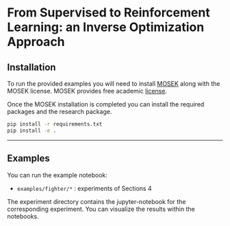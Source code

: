 # From Supervised to Reinforcement Learning: an Inverse Optimization Approach

## Installation

To run the provided examples you will need to install [MOSEK](https://docs.mosek.com/10.0/install/installation.html) along with the MOSEK license. MOSEK provides free academic [license](https://www.mosek.com/products/academic-licenses/).

Once the MOSEK installation is completed you can install the required packages and the research package.

```bash
pip install -r requirements.txt
pip install -e .
```
- - -
## Examples

You can run the example notebook:

- `examples/fighter/*` : experiments of Sections 4

The experiment directory contains the jupyter-notebook for the corresponding experiment. You can visualize the results within the notebooks.